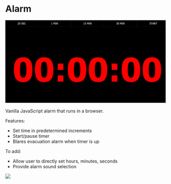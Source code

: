 # Alarm

<img src="https://github.com/jzkarap/alarm/blob/master/alarm.gif?raw=true">

Vanilla JavaScript alarm that runs in a browser.

Features:
- Set time in predetermined increments
- Start/pause timer
- Blares evacuation alarm when timer is up

To add:
- Allow user to directly set hours, minutes, seconds
- Provide alarm sound selection

<img src="http://abload.de/img/time_up1ff1d.jpg">